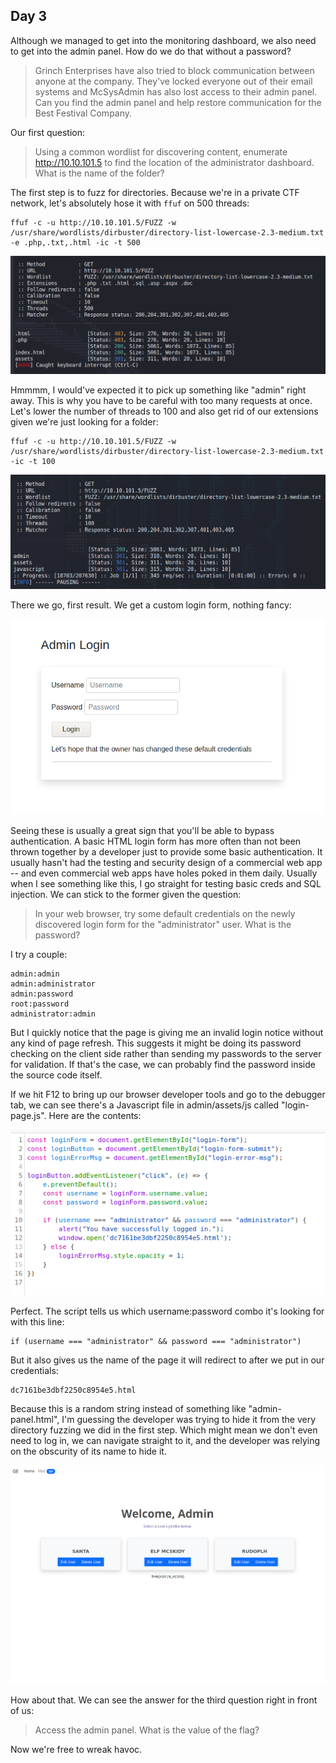## Day 3

Although we managed to get into the monitoring dashboard, we also need to get into the admin panel. How do we do that without a password?

> Grinch Enterprises have also tried to block communication between anyone at the company. They've locked everyone out of their email systems and McSysAdmin has also lost access to their admin panel. Can you find the admin panel and help restore communication for the Best Festival Company.

Our first question:

> Using a common wordlist for discovering content, enumerate http://10.10.101.5 to find the location of the administrator dashboard. What is the name of the folder? 

The first step is to fuzz for directories. Because we're in a private CTF network, let's absolutely hose it with `ffuf` on 500 threads:

    ffuf -c -u http://10.10.101.5/FUZZ -w /usr/share/wordlists/dirbuster/directory-list-lowercase-2.3-medium.txt -e .php,.txt,.html -ic -t 500 

![](ffuf.png)

Hmmmm, I would've expected it to pick up something like "admin" right away. This is why you have to be careful with too many requests at once. Let's lower the number of threads to 100 and also get rid of our extensions given we're just looking for a folder:

    ffuf -c -u http://10.10.101.5/FUZZ -w /usr/share/wordlists/dirbuster/directory-list-lowercase-2.3-medium.txt -ic -t 100 

![](ffuf2.png)

There we go, first result. We get a custom login form, nothing fancy:

![](loginform.png)

Seeing these is usually a great sign that you'll be able to bypass authentication. A basic HTML login form has more often than not been thrown together by a developer just to provide some basic authentication. It usually hasn't had the testing and security design of a commercial web app -- and even commercial web apps have holes poked in them daily. Usually when I see something like this, I go straight for testing basic creds and SQL injection. We can stick to the former given the question:

> In your web browser, try some default credentials on the newly discovered login form for the "administrator" user. What is the password?

I try a couple:

    admin:admin
    admin:administrator
    admin:password
    root:password
    administrator:admin

But I quickly notice that the page is giving me an invalid login notice without any kind of page refresh. This suggests it might be doing its password checking on the client side rather than sending my passwords to the server for validation. If that's the case, we can probably find the password inside the source code itself.  

If we hit F12 to bring up our browser developer tools and go to the debugger tab, we can see there's a Javascript file in admin/assets/js called "login-page.js". Here are the contents:

![](login-page.png)

Perfect. The script tells us which username:password combo it's looking for with this line:

    if (username === "administrator" && password === "administrator") 

But it also gives us the name of the page it will redirect to after we put in our credentials:

    dc7161be3dbf2250c8954e5.html

Because this is a random string instead of something like "admin-panel.html", I'm guessing the developer was trying to hide it from the very directory fuzzing we did in the first step. Which might mean we don't even need to log in, we can navigate straight to it, and the developer was relying on the obscurity of its name to hide it.  

![](panel.png)

How about that. We can see the answer for the third question right in front of us:

> Access the admin panel. What is the value of the flag?

Now we're free to wreak havoc.  

